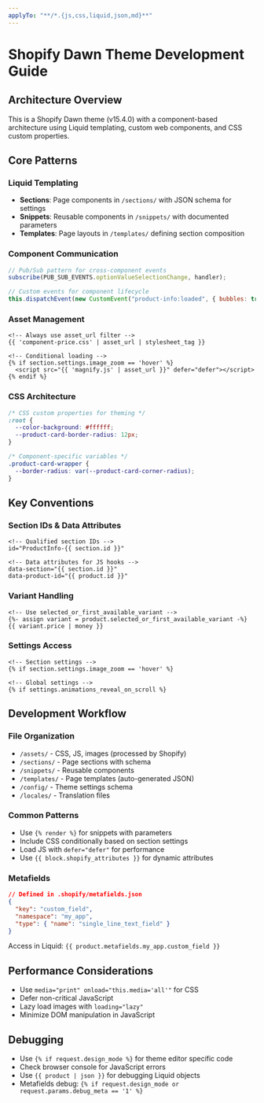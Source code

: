 ```yaml
---
applyTo: "**/*.{js,css,liquid,json,md}**"
---
```


# Shopify Dawn Theme Development Guide

## Architecture Overview

This is a Shopify Dawn theme (v15.4.0) with a component-based architecture using Liquid templating, custom web components, and CSS custom properties.

## Core Patterns

### Liquid Templating

- **Sections**: Page components in `/sections/` with JSON schema for settings
- **Snippets**: Reusable components in `/snippets/` with documented parameters
- **Templates**: Page layouts in `/templates/` defining section composition

### Component Communication

```javascript
// Pub/Sub pattern for cross-component events
subscribe(PUB_SUB_EVENTS.optionValueSelectionChange, handler);

// Custom events for component lifecycle
this.dispatchEvent(new CustomEvent("product-info:loaded", { bubbles: true }));
```

### Asset Management

```liquid
<!-- Always use asset_url filter -->
{{ 'component-price.css' | asset_url | stylesheet_tag }}

<!-- Conditional loading -->
{% if section.settings.image_zoom == 'hover' %}
  <script src="{{ 'magnify.js' | asset_url }}" defer="defer"></script>
{% endif %}
```

### CSS Architecture

```css
/* CSS custom properties for theming */
:root {
  --color-background: #ffffff;
  --product-card-border-radius: 12px;
}

/* Component-specific variables */
.product-card-wrapper {
  --border-radius: var(--product-card-corner-radius);
}
```

## Key Conventions

### Section IDs & Data Attributes

```liquid
<!-- Qualified section IDs -->
id="ProductInfo-{{ section.id }}"

<!-- Data attributes for JS hooks -->
data-section="{{ section.id }}"
data-product-id="{{ product.id }}"
```

### Variant Handling

```liquid
<!-- Use selected_or_first_available_variant -->
{%- assign variant = product.selected_or_first_available_variant -%}
{{ variant.price | money }}
```

### Settings Access

```liquid
<!-- Section settings -->
{% if section.settings.image_zoom == 'hover' %}

<!-- Global settings -->
{% if settings.animations_reveal_on_scroll %}
```

## Development Workflow

### File Organization

- `/assets/` - CSS, JS, images (processed by Shopify)
- `/sections/` - Page sections with schema
- `/snippets/` - Reusable components
- `/templates/` - Page templates (auto-generated JSON)
- `/config/` - Theme settings schema
- `/locales/` - Translation files

### Common Patterns

- Use `{% render %}` for snippets with parameters
- Include CSS conditionally based on section settings
- Load JS with `defer="defer"` for performance
- Use `{{ block.shopify_attributes }}` for dynamic attributes

### Metafields

```json
// Defined in .shopify/metafields.json
{
  "key": "custom_field",
  "namespace": "my_app",
  "type": { "name": "single_line_text_field" }
}
```

Access in Liquid: `{{ product.metafields.my_app.custom_field }}`

## Performance Considerations

- Use `media="print" onload="this.media='all'"` for CSS
- Defer non-critical JavaScript
- Lazy load images with `loading="lazy"`
- Minimize DOM manipulation in JavaScript

## Debugging

- Use `{% if request.design_mode %}` for theme editor specific code
- Check browser console for JavaScript errors
- Use `{{ product | json }}` for debugging Liquid objects
- Metafields debug: `{% if request.design_mode or request.params.debug_meta == '1' %}`
